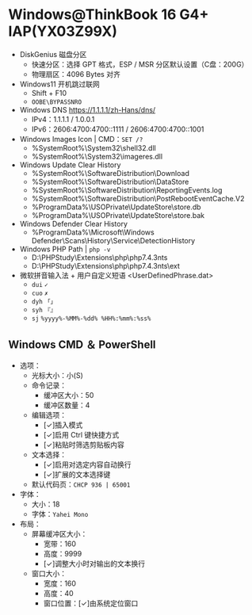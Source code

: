 <!--
 * @Author       : ★ SEOer.Vip ★
 * @FilePath     : /VipSEOer/Windows.md
 * @Copyright    : Https://Blog.SEOer.Vip/
 * @Description  : Windows@ThinkBook 16 G4+ IAP(YX03Z99X)
-->

Windows@ThinkBook 16 G4+ IAP(YX03Z99X)
===================================================================================================

- DiskGenius 磁盘分区
    - 快速分区：选择 GPT 格式，ESP / MSR 分区默认设置（C盘：200G）
    - 物理扇区：4096 Bytes 对齐
- Windows11 开机跳过联网
    - Shift + F10
    - `OOBE\BYPASSNRO`
- Windows DNS <https://1.1.1.1/zh-Hans/dns/>
    - IPv4：1.1.1.1 / 1.0.0.1
    - IPv6：2606:4700:4700::1111 / 2606:4700:4700::1001
- Windows Images Icon | CMD：`SET /?`
    - %SystemRoot%\System32\shell32.dll
    - %SystemRoot%\System32\imageres.dll
- Windows Update Clear History
    - %SystemRoot%\SoftwareDistribution\Download
    - %SystemRoot%\SoftwareDistribution\DataStore
    - %SystemRoot%\SoftwareDistribution\ReportingEvents.log
    - %SystemRoot%\SoftwareDistribution\PostRebootEventCache.V2
    - %ProgramData%\USOPrivate\UpdateStore\store.db
    - %ProgramData%\USOPrivate\UpdateStore\store.bak
- Windows Defender Clear History
    - %ProgramData%\Microsoft\Windows Defender\Scans\History\Service\DetectionHistory
- Windows PHP Path | `php -v`
    - D:\PHPStudy\Extensions\php\php7.4.3nts
    - D:\PHPStudy\Extensions\php\php7.4.3nts\ext
- 微软拼音输入法 + 用户自定义短语 <UserDefinedPhrase.dat>
    - `dui`     `✓`
    - `cuo`     `✗`
    - `dyh`     `「」`
    - `syh`     `『』`
    - `sj`      `%yyyy%-%MM%-%dd% %HH%:%mm%:%ss%`

Windows CMD ＆ PowerShell
---------------------------------------------------------------------------------------------------

- 选项：
    - 光标大小：小(S)
    - 命令记录：
        - 缓冲区大小：50
        - 缓冲区数量：4
    - 编辑选项：
        - [✓]插入模式
        - [✓]启用 Ctrl 键快捷方式
        - [✓]粘贴时筛选剪贴板内容
    - 文本选择：
        - [✓]启用对选定内容自动换行
        - [✓]扩展的文本选择键
    - 默认代码页：`CHCP 936 | 65001`
- 字体：
    - 大小：18
    - 字体：`Yahei Mono`
- 布局：
    - 屏幕缓冲区大小：
        - 宽带：160
        - 高度：9999
        - [✓]调整大小时对输出的文本换行
    - 窗口大小：
        - 宽度：160
        - 高度：40
        - 窗口位置：[✓]由系统定位窗口

